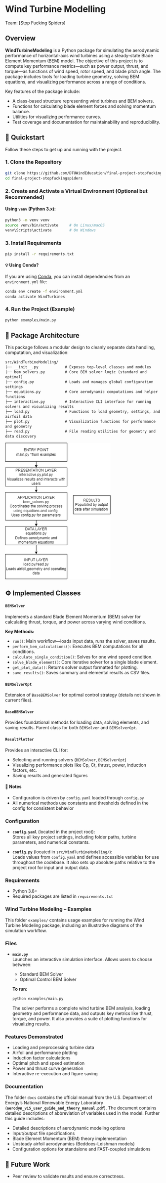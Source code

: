 # Wind Turbine Modelling

Team: [Stop Fucking Spiders]

## Overview

**WindTurbineModeling** is a Python package for simulating the aerodynamic performance of horizontal-axis wind turbines using a steady-state Blade Element Momentum (BEM) model. The objective of this project is to compute key performance metrics—such as power output, thrust, and torque—as functions of wind speed, rotor speed, and blade pitch angle. The package includes tools for loading turbine geometry, solving BEM equations, and visualizing performance across a range of conditions.

Key features of the package include:

- A class-based structure representing wind turbines and BEM solvers.
- Functions for calculating blade element forces and solving momentum balance.
- Utilities for visualizing performance curves.
- Test coverage and documentation for maintainability and reproducibility.


## 🚀 Quickstart

Follow these steps to get up and running with the project.

### 1. Clone the Repository

```bash
git clone https://github.com/DTUWindEducation/final-project-stopfuckingspiders.git
cd final-project-stopfuckingspiders
```

### 2. Create and Activate a Virtual Environment (Optional but Recommended)

#### Using `venv` (Python 3.x):

```bash
python3 -m venv venv
source venv/bin/activate     # On Linux/macOS
venv\Scripts\activate        # On Windows
```

### 3. Install Requirements

```bash
pip install -r requirements.txt
```

#### 💡 Using Conda?

If you are using [Conda](https://docs.conda.io/), you can install dependencies from an `environment.yml` file:

```bash
conda env create -f environment.yml
conda activate WindTurbines
```

### 4. Run the Project (Example)

```bash
python examples/main.py
```

## 📁 Package Architecture

This package follows a modular design to cleanly separate data handling, computation, and visualization:

```
src/WindTurbineModeling/
├── __init__.py            # Exposes top-level classes and modules
├── bem_solvers.py         # Core BEM solver logic (standard and optimal)
├── config.py              # Loads and manages global configuration settings
├── equations.py           # Core aerodynamic computations and helper functions
├── interactive.py         # Interactive CLI interface for running solvers and visualizing results
├── load.py                # Functions to load geometry, settings, and airfoil data
├── plot.py                # Visualization functions for performance and geometry
├── read.py                # File reading utilities for geometry and data discovery
```

![Architecture Overview](examples/architecture.png)


## ⚙️ Implemented Classes

#### `BEMSolver`
Implements a standard Blade Element Momentum (BEM) solver for calculating thrust, torque, and power across varying wind conditions.

**Key Methods:**
- `run()`: Main workflow—loads input data, runs the solver, saves results.
- `perform_bem_calculations()`: Executes BEM computations for all conditions.
- `calculate_single_condition()`: Solves for one wind speed condition.
- `solve_blade_element()`: Core iterative solver for a single blade element.
- `get_plot_data()`: Returns solver output formatted for plotting.
- `save_results()`: Saves summary and elemental results as CSV files.

#### `BEMSolverOpt`
Extension of `BaseBEMSolver` for optimal control strategy (details not shown in current files).

#### `BaseBEMSolver`
Provides foundational methods for loading data, solving elements, and saving results. Parent class for both `BEMSolver` and `BEMSolverOpt`.

#### `ResultPlotter`
Provides an interactive CLI for:
- Selecting and running solvers (`BEMSolver`, `BEMSolverOpt`)
- Visualizing performance plots like Cp, Ct, thrust, power, induction factors, etc.
- Saving results and generated figures


#### 🧠 Notes
- Configuration is driven by `config.yaml` loaded through `config.py`
- All numerical methods use constants and thresholds defined in the config for consistent behavior

### Configuration

- **`config.yaml`** (located in the project root):  
  Stores all key project settings, including folder paths, turbine parameters, and numerical constants.

- **`config.py`** (located in `src/WindTurbineModeling/`):  
  Loads values from `config.yaml` and defines accessible variables for use throughout the codebase. It also sets up absolute paths relative to the project root for input and output data.

### Requirements

- Python 3.8+
- Required packages are listed in `requirements.txt`


### Wind Turbine Modeling – Examples

This folder `examples/` contains usage examples for running the Wind Turbine Modeling package, including an illustrative diagrams of the simulation workflow.

### Files

- **`main.py`**  
  Launches an interactive simulation interface. Allows users to choose between:
  - Standard BEM Solver
  - Optimal Control BEM Solver

  **To run:**
  ```bash
  python examples/main.py
  ```

  The solver performs a complete wind turbine BEM analysis, loading geometry and performance data, and outputs key metrics like thrust, torque, and power. It also provides a suite of plotting functions for visualizing results.

### Features Demonstrated

- Loading and preprocessing turbine data
- Airfoil and performance plotting
- Induction factor calculations
- Optimal pitch and speed estimation
- Power and thrust curve generation
- Interactive re-execution and figure saving

### Documentation

The folder `docs` contains the official manual from the U.S. Department of Energy’s National Renewable Energy Laboratory (**`aerodyn_v15_user_guide_and_theory_manual.pdf`**). The document contains detailed descriptions of abbreviation of variables used in the model. Further this guide includes:
  - Detailed descriptions of aerodynamic modeling options
  - Input/output file specifications
  - Blade Element Momentum (BEM) theory implementation
  - Unsteady airfoil aerodynamics (Beddoes-Leishman models)
  - Configuration options for standalone and FAST-coupled simulations

## 🔭 Future Work
- Peer review to validate results and ensure correctness.